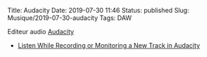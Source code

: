 Title: Audacity
Date: 2019-07-30 11:46
Status: published
Slug: Musique/2019-07-30-audacity
Tags: DAW

Editeur audio [Audacity](https://audacity.fr/)

* [Listen While Recording or Monitoring a New Track in Audacity ](https://ccm.net/faq/40373-listen-while-recording-or-monitoring-a-new-track-in-audacity)
